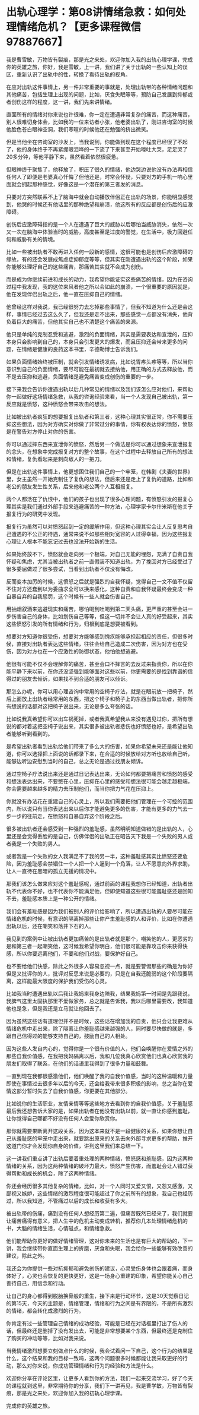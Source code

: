 # 出轨心理学：第08讲情绪急救：如何处理情绪危机？【更多课程微信97887667】

我是曹雪敏，万物皆有裂痕，那是光之来处，欢迎你加入我的出轨心理学课，完成你的英雄之旅，你好，我是雪敏，上一讲，我们讲了关于出轨的一些认知上的误区，重新认识了出轨中的性，转换了看待出轨的视角。

在应对出轨这件事情上，另一件非常重要的事就是，处理出轨带的各种情绪问题和其他痛苦，包括生理上出现的问题，比如，厌食失眠等等，预防自己发展到抑郁或者创伤这样的程度，这一讲，我们先来讲情绪。

直面所有的情绪对你来说也许很难，你一定在遭遇非常复杂的痛苦，而这种痛苦，别人很难切身体会，比如我的一位来访者小张，他老婆出轨了，刚进咨询室的时候他脸色苍白眼神空洞，我们寒暄的时候他还在勉强的挤出微笑。

但是当他坐在咨询室的沙发上，当我说到，你能做到现在这个程度已经很了不起了，他的身体终于不再紧绷眼泪哗的一下流了下来甚至开始嚎吐大哭，足足哭了20多分钟，等他平静下来，虽然看着依然很疲惫。

但眼神终于聚焦了，他释放了，积压了很久的情绪，他边哭边说他没有办法再相信任何人了即便是老婆真心忏悔了但他还是，时常会怀疑，只要对方的手机一响心里面就会拥起那种感觉，好像这是一个潜在的第三者发的消息。

只要对方突然联系不上了脑海中就会自动播放伴侣正在出轨的场景，你能明显感觉到，他哭的时候还有他话里的那种绝望和崩溃，他这所有的反应都是创伤后的应激障碍。

创伤后应激障碍指的是一个人在遭遇了巨大的威胁以后哪怕当威胁消失，依然一次又一次在脑海中体验当时的威胁，高度甚至是过度的警觉，在生活中，极力回避任何和威胁有关的情境。

比如一些被出轨者不敢再进入任何一段新的感情，这很可能也是创伤后应激障碍的缘故，有的还会发展成焦虑症抑郁症等等，但其实在刚遭遇出轨的这个阶段，如果你能够处理好自己的这些痛苦，那痛苦其实就不会成为创伤。

而是成为你继续前进和成长的动力，我希望你能证实这些痛苦的情绪，因为在咨询过程中我发现，我的这位来风者他之所以会如此的崩溃，一个很重要的原因就是，他在发现伴侣出轨之后，他一直在压抑自己的情绪。

他曾经这样对我说，我已经很努力去忘掉那些事情了，但我不知道为什么还是会这样，事情已经过去这么久了，但我还是走不出来，那些感觉一点都没有消失，他背负着巨大的痛苦，但他其实自己也不清楚这个痛苦的来源。

他只是单纯的克制忍受和逃避，激烈的负面情绪，其实是需要表达和宣泄的，压抑本身只会影响到自己的，本身只会引发更大的爆发，而且压抑还会带来更多的问题，在情绪是健康的良药这本书里，辛德勒博士告诉我们。

如果负面情绪始终被压制，就会引发情绪诱发病，比如说胃疼头疼等等，所以当你意识到自己的负面情绪，要尽可能在最初就去接纳他，用正确的方式去释放他，而不是去压抑和逃避，负面情绪是避免痛苦变成创伤的重要的一步。

接下来我会告诉你遭遇出轨以后几种常见的情绪以及我们该怎么应对他们，来帮助你一起做好这场情绪急救，从我的咨询经验来看，当一个人发现自己被出轨，第一反应就是愤怒，这种愤怒会带来攻击的想法。

比如被出轨者疯狂的想要报复出轨者和第三者，这种心理其实很正常，你不需要压抑这些想法，因为对方确实对你做了非常过分的事情，你有权表达你的愤怒，愤怒是在警告对方停止对你的伤害。

你可以通过摔东西来宣泄你的愤怒，然后另一个做法是你可以通过想象来宣泄报复的念头，在想象中完成报复对方的整个故事，在这个过程中去释放自己所有的想法和情绪，复仇看起来是刺向敌人的一把刀。

但是在出轨这件事情上，他更想困住我们自己的一个牢笼，在韩剧《夫妻的世界》里，女主虽然一开始克制住了复仇的想法，但后来还是走上了复仇的道路，比如和老公的朋友发生性关系，后来他和老公两个人互相报复。

两个人都活在了仇恨中，他们的孩子也出现了很多心理问题，有愤怒引发的报复心理其实是我们通过外部手段来逃避痛苦的一种方法，心理学家卡尔什米斯在他关于报复行为的研究中发现。

报复行为虽然可以对愤怒起到一定的缓解作用，但这种心理其实会让人反复思考自己遭遇的不公正的待遇，通常来说不如那些相对宽容的人过得幸福，因为这些报复心理让人根本不能忘记过去也没法开始新的生活。

如果始终放不下，愤怒就会走向另一个极端，对自己无能的埋怨，充满了自责自我怀疑和焦虑，尤其当被出轨者之前一直假装不知道出轨，为了挽回对方已经受过了很多委屈做过了很多尝试，当看到出轨者不仅没有悔改。

反而变本加厉的时候，这愤怒之后就是强烈的自我怀疑，觉得自己一文不值不仅留不住对方还蠢到以为委曲求全可以换来感化，这种自责和自我怀疑最终会变成一种自暴自弃的自我惩罚，这个时候有一些人就会伤害自己。

用抽烟叙酒来逃避现实和痛苦，哪怕喝到吐喝到第二天头痛，更严重的甚至会进一步伤害自己的身体，比如划伤自己等等，但这一切并不会让人真的好受起来，其实这些愤怒引发的所有情绪和行为，归根到底是想要被看到。

想要对方知道你很受伤，想要对方能够感到愧疚能够承担起相应的责任，但很多时候，直接对出轨者表达这些情绪，往往会给自己造成二次伤害，因为对方也在受伤，因为对方也在一个应激性的防御状态，他怕他想逃避。

他很有可能不仅不会理解你的痛苦，甚至会口不择言的去反过来指责你，所以在你能平静下来以前，在你还没坚强到能够面对这些以前，你更需要的是找到靠谱的信得过的朋友去倾诉，如果找不到合适的朋友可以倾诉。

那怎么办呢，你可以用心理咨询中常用的空椅子疗法，就是在眼前放一把椅子，然后上面放上出轨者经常用的东西，把这个椅子和椅子上的东西当做出轨者，把你所有想说的话都对这把椅子说出来，无论是多么夸张的话。

比如说我真希望你可以出车祸死掉，或者我真希望我从来没有遇见过你，把所有想说的都对着这把空椅子说出来，其实很多被出轨者悲伤也好愤怒也好，是希望出轨者能够听到看到的。

是希望出轨者看到出轨给他们带来了多么大的伤害，如果你希望未来还是能让他知道，你可以选择把上面说的话都录下来，在合适的时候放给对方听也放给自己听，能够边听边安慰到当时的自己，总之无论是通过找朋友倾诉。

通过空椅子疗法说出来还是通过日记表达出来，无论如何都要把痛苦和愤怒的感受和想法表达出来，不要憋在心里，压抑在心里的感受和想法很可能会越走越极端，你会需要越来越多的精力去压制他们，而当你把力气花在压抑上。

你就没有办法花在重建自己的心灵上，所以我们需要把他们管理在一个可控的范围内，所以说只有当你表达出来以后你才能避免更多的伤害，才能有更多的力气去一步一步的往前走，在愤怒和自暴自弃这个阶段之后。

很多被出轨者还会感受到一种强烈的羞耻感，虽然明明知道做错的是出轨的人，心里还是会觉得丢脸的是自己，仿佛伴侣的出轨正在昭告天下我是一个失败的男人或者我是一个失败的男人。

或者我是一个失败的女人我满足不了我的另一半，这种羞耻感其实比愤怒还要危险，因为羞耻感会禁锢住一个人把一个人逼到一个角落，让人不愿意向外界求助，让人一直待在黑暗的孤立无援的情况中。

那我们该怎么做来应对这个羞耻感呢，通过前面的课程我想你已经知道，出轨者出轨不代表你不好，也不代表你不能满足他，但即使知道这些很可能羞耻感还是回知不去，羞耻感本质上是一种公开的情绪。

我们会有羞耻感是因为我们被别人的评价给影响了，所以遭遇出轨的人要尽可能在情绪危机的时候，有意识的隔离掉那些让你产生羞耻感的人和评价，比如在你遭遇出轨以后，还在嘲笑和落井下石的人。

我见到的案例中让被出轨者更加痛苦的是出轨者就是那个，嘲笑他的人，更恶劣的是和第三者一起嘲笑他，这时候我希望你明白，他们很可能是靠攻击你来获得快感，所以你要远离他们，不要和他们对战，要保护好自己。

也不要给他们快感，除此之外很多人容易忽视一点，就是要警惕那些的确是为你好但是又批评你的人，批评对反思来说是必要的，只是在自我还脆弱的这个阶段要隔离，这样能最大限度的保护我们受伤的心灵。

比如我当时遭遇出轨以后我让我妈来我身边陪我，结果我妈第一时间是先跟我说，我脾气这里太固执那里不爱做家务，总之就是告诉我，我以后哪里需要改，我知道他也是急，但是我还是立马就让他回去了。

因为虽然这些话有道理但并不是时候，这些话在增加我的自责，他只会让我更难从情绪危机中走出来，除了隔离让你羞耻感越来越强的人，同时要尽快做的就是，多跟自己信得过的能够支持自己的，鼓励自己的人相处。

因为这些人发自内心的，觉得你是一个很有价值的人，他们会唤醒你在爱情之外的那些自我价值感，在我把我妈隔离以后，我和几位我真心欣赏他们也真心欣赏我的朋友们取得了联系，在他们的话语里我得到了很多力量和鼓舞。

一直到现在我都很感激他们，他们唤醒了我的自我价值感，当时的这种温暖和力量即使在事情过去很多年以后的今天，还会给我带来很多积极的影响，总之当你在爱情这部分暂时失去了自我价值感，你更要在其他部分。

比如说你的生活职业，友情亲情等等这些地方去看到你的自我价值感，关于羞耻感最后我还想告诉大家的是，如果出轨者在他没有出轨以前，就一直让你感到羞耻，让你觉得自己哪都不好没有任何人会爱你欣赏你。

那你就需要果断离开这段关系，因为这本来就不是一段健康的关系，如果你想让自己从羞耻感的牢笼中走出来，就要跳出原来的关系去向外部寻求更多的帮助，推开这道门你才会发现你自身的价值，讲到这里我们来总结一下。

这一讲我们重点讲了出轨后要着重处理的两种情绪，愤怒感和羞耻感，因为这两种情绪的关系，因为这两种情绪的破坏力最大，愤怒产生伤害，而羞耻会让人错过获得帮助和成长的机会，除了这两种情绪。

你还会经历很多其他复杂的情绪，比如，对一个人同时又爱又恨，又怨又感激，又鄙视又嫉妒，这些情绪的激烈程度很可能超过了你之前所有的想象，我自己也经历过，所以我知道，不管痛过以后的成长和收获有多大。

被出轨带的伤痛，痛到没有任何人想经历第二遍，但痛苦既然已经来了，我们就要让痛苦痛得有意义，把人生中的危机主动变成转机，推荐你几本处理情绪危机的书，大脑的情绪生活，心情磁点，和情绪急救。

他们能帮助你更好的做好情绪管理，这对你未来的生活也是有巨大的帮助的，下一讲，我会继续带你直面生理上的折磨，厌食和失眠，我会给你一些能够有效改善的建议，除此之外。

我还会为你提供一些对抗抑郁和避免创伤的建议，心灵受伤身体也会跟着痛，而身体好了，心灵也会恢复的更快更好，这是一场身心重建的印象，希望你能关心自己善待自己，用信念和行动。

让自己的身心都得到脱胎换骨般的重生，接下来是行动环节，这是30天觉察日记的第15天，今天的主题是，情绪管理，情绪和行为之间是有界限的，不是所有激烈的情绪，都会转化成激烈的行为。

你肯定有过一些管理自己情绪的成功经验，可能是已经在对话框里打出了伤人的话，但最终还是删掉了没有发出去，可能是非常想要某个东西，但最终还是克制住了购买的冲动等等，比如对我来说。

当我情绪激烈想要立刻做点什么的时候，我会试着问一下自己，这个行为的结果是什么，这个结果和我的目标一致吗，这两个问题很多时候都能让我采取更好的行动，那么对你来说，你成功管理情绪和行为的经验和方法是什么。

欢迎你分享在评论区里，让更多人看到你的方法，我们一起来交流学习，好了今天的课程就到这里，非常期待你的分享，我们下一讲再见，我是曹学敏，万物皆有裂痕，那是光之来处，欢迎你加入我的初轨心理学课。

完成你的英雄之旅。